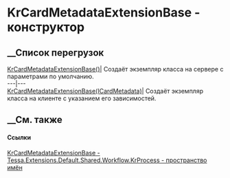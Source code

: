 # KrCardMetadataExtensionBase - конструктор
##  __Список перегрузок
[KrCardMetadataExtensionBase()](M_Tessa_Extensions_Default_Shared_Workflow_KrProcess_KrCardMetadataExtensionBase__ctor.htm)|
Создаёт экземпляр класса на сервере с параметрами по умолчанию.  
---|---  
[KrCardMetadataExtensionBase(ICardMetadata)](M_Tessa_Extensions_Default_Shared_Workflow_KrProcess_KrCardMetadataExtensionBase__ctor_1.htm)|
Создаёт экземпляр класса на клиенте с указанием его зависимостей.  
## __См. также
#### Ссылки
[KrCardMetadataExtensionBase -
](T_Tessa_Extensions_Default_Shared_Workflow_KrProcess_KrCardMetadataExtensionBase.htm)
[Tessa.Extensions.Default.Shared.Workflow.KrProcess - пространство
имён](N_Tessa_Extensions_Default_Shared_Workflow_KrProcess.htm)
